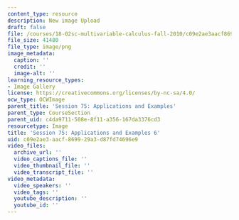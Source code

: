 ```yaml
---
content_type: resource
description: New image Upload
draft: false
file: /courses/18-02sc-multivariable-calculus-fall-2010/c09e2ae3aacf869929a3d87fd74696e9_MIT18_02SC_L25Brds_14.png
file_size: 41480
file_type: image/png
image_metadata:
  caption: ''
  credit: ''
  image-alt: ''
learning_resource_types:
- Image Gallery
license: https://creativecommons.org/licenses/by-nc-sa/4.0/
ocw_type: OCWImage
parent_title: 'Session 75: Applications and Examples'
parent_type: CourseSection
parent_uid: c4da9711-508e-8f11-a356-167da3376cd3
resourcetype: Image
title: 'Session 75: Applications and Examples 6'
uid: c09e2ae3-aacf-8699-29a3-d87fd74696e9
video_files:
  archive_url: ''
  video_captions_file: ''
  video_thumbnail_file: ''
  video_transcript_file: ''
video_metadata:
  video_speakers: ''
  video_tags: ''
  youtube_description: ''
  youtube_id: ''
---
```

